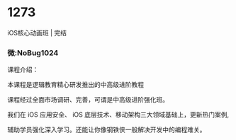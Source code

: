 # 1273
iOS核心动画班 | 完结
### 微:NoBug1024 


课程介绍：

本课程是逻辑教育精心研发推出的中高级进阶教程

课程经过全面市场调研、完善，可谓是中高级进阶强化班。

我们在 iOS 应用安全、 iOS 底层技术、移动架构三大领域基础上，更新热门案例,

辅助学员强化深入学习。还能让你像钢铁侠一般解决开发中的编程难关。
